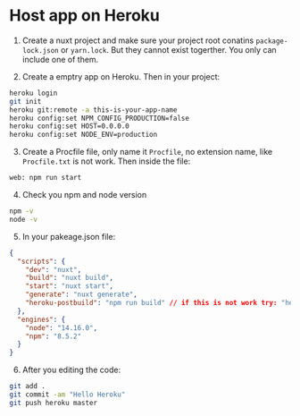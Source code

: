 # Host app on Heroku

1. Create a nuxt project and make sure your project root conatins `package-lock.json` or `yarn.lock`. But they cannot exist togerther. You only can include one of them.

2. Create a emptry app on Heroku. Then in your project:

```bash
heroku login
git init
heroku git:remote -a this-is-your-app-name
heroku config:set NPM_CONFIG_PRODUCTION=false
heroku config:set HOST=0.0.0.0
heroku config:set NODE_ENV=production
```

3. Create a Procfile file, only name it `Procfile`, no extension name, like `Procfile.txt` is not work. Then inside the file:

```bash
web: npm run start
```

4. Check you npm and node version

```bash
npm -v
node -v
```

5. In your pakeage.json file:

```json
{
  "scripts": {
    "dev": "nuxt",
    "build": "nuxt build",
    "start": "nuxt start",
    "generate": "nuxt generate",
    "heroku-postbuild": "npm run build" // if this is not work try: "heroku-postbuild": "npm run generate"
  },
  "engines": {
    "node": "14.16.0",
    "npm": "8.5.2"
  }
}
```

6. After you editing the code:

```bash
git add .
git commit -am "Hello Heroku"
git push heroku master
```
